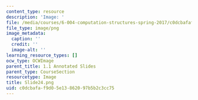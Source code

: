 ```yaml
---
content_type: resource
description: 'Image: '
file: /media/courses/6-004-computation-structures-spring-2017/c0dcbafaf9d05e13862097b5b2c3cc75_Slide24.png
file_type: image/png
image_metadata:
  caption: ''
  credit: ''
  image-alt: ''
learning_resource_types: []
ocw_type: OCWImage
parent_title: 1.1 Annotated Slides
parent_type: CourseSection
resourcetype: Image
title: Slide24.png
uid: c0dcbafa-f9d0-5e13-8620-97b5b2c3cc75
---
```

